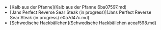 * [Kalb aus der Pfanne](Kalb aus der Pfanne 6ba07597.md)
* [Jans Perfect Reverse Sear Steak (in progress)](Jans Perfect Reverse Sear Steak (in progress) e0a7d47c.md)
* [Schwedische Hackbällchen](Schwedische Hackbällchen aceaf598.md)